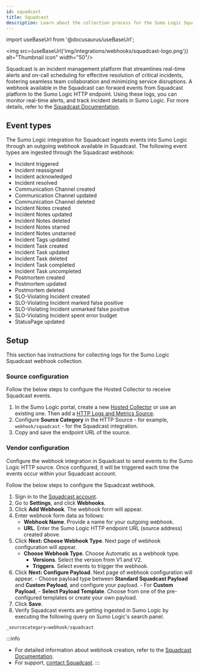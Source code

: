 ```yaml
---
id: squadcast
title: Squadcast
description: Learn about the collection process for the Sumo Logic Squadcast integration.
---
```


import useBaseUrl from '@docusaurus/useBaseUrl';

<img src={useBaseUrl('img/integrations/webhooks/squadcast-logo.png')} alt="Thumbnail icon" width="50"/>

Squadcast is an incident management platform that streamlines real-time alerts and on-call scheduling for effective resolution of critical incidents, fostering seamless team collaboration and minimizing service disruptions. A webhook available in the Squadcast can forward events from Squadcast platform to the Sumo Logic HTTP endpoint. Using these logs, you can monitor real-time alerts, and track incident details in Sumo Logic. For more details, refer to the [Squadcast Documentation](https://support.squadcast.com/quickstart-guide/readme).

## Event types

The Sumo Logic integration for Squadcast ingests events into Sumo Logic through an outgoing webhook available in Squadcast. The following event types are ingested through the Squadcast webhook:
- Incident triggered
- Incident reassigned
- Incident acknowledged
- Incident resolved
- Communication Channel created
- Communication Channel updated
- Communication Channel deleted
- Incident Notes created
- Incident Notes updated
- Incident Notes deleted
- Incident Notes starred
- Incident Notes unstarred
- Incident Tags updated
- Incident Task created
- Incident Task updated
- Incident Task deleted
- Incident Task completed
- Incident Task uncompleted
- Postmortem created
- Postmortem updated
- Postmortem deleted
- SLO-Violating Incident created
- SLO-Violating Incident marked false positive
- SLO-Violating Incident unmarked false positive
- SLO-Violating Incident spent error budget
- StatusPage updated

## Setup

This section has instructions for collecting logs for the Sumo Logic Squadcast webhook collection.

### Source configuration

Follow the below steps to configure the Hosted Collector to receive Squadcast events.

1. In the Sumo Logic portal, create a new [Hosted Collector](https://help.sumologic.com/docs/send-data/hosted-collectors/configure-hosted-collector/) or use an existing one. Then add a [HTTP Logs and Metrics Source](https://help.sumologic.com/docs/send-data/hosted-collectors/http-source/logs-metrics/#configure-an-httplogs-and-metrics-source).
2. Configure **Source Category** in the HTTP Source - for example, `webhook/squadcast` - for the Squadcast integration.
3. Copy and save the endpoint URL of the source.

### Vendor configuration

Configure the webhook integration in Squadcast to send events to the Sumo Logic HTTP source. Once configured, it will be triggered each time the events occur within your Squadcast account.

Follow the below steps to configure the Squadcast webhook.

1. Sign in to the [Squadcast account](https://app.squadcast.com/).
2. Go to **Settings**, and click **Webhooks**.
3. Click **Add Webhook**. The webhook form will appear.
4. Enter webhook form data as follows:
    - **Webhook Name**. Provide a name for your outgoing webhook.
    - **URL**. Enter the Sumo Logic HTTP endpoint URL (source address) created above.
5. Click **Next: Choose Webhook Type**. Next page of webhook configuration will appear.
    - **Choose Webhook Type**. Choose Automatic as a webhook type.
        - **Versions**. Select the version from V1 and V2.
        - **Triggers**. Select events to trigger the webhook.
6. Click **Next: Configure Payload**. Next page of webhook configuration will appear.
        - Choose payload type between **Standard Squadcast Payload** and **Custom Payload**, and configure your payload.
        - For **Custom Payload**,
            - **Select Payload Template**. Choose from one of the pre-configured templates or create your own payload.
7. Click **Save**.
8. Verify Squadcast events are getting ingested in Sumo Logic by executing the following query on Sumo Logic's search panel.
  ```sql
  _sourcecategory=webhook/squadcast
  ```

:::info
- For detailed information about webhook creation, refer to the [Squadcast Documentation](https://support.squadcast.com/integrations/outgoing-webhooks).
- For support, [contact Squadcast](https://www.squadcast.com/support-ticket-form).
:::
